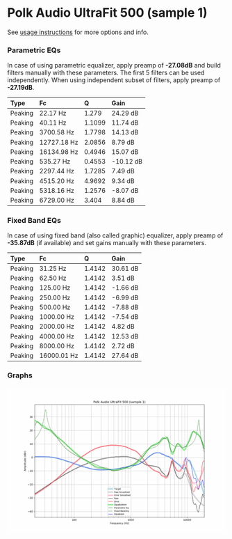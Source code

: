 # Polk Audio UltraFit 500 (sample 1)
See [usage instructions](https://github.com/jaakkopasanen/AutoEq#usage) for more options and info.

### Parametric EQs
In case of using parametric equalizer, apply preamp of **-27.08dB** and build filters manually
with these parameters. The first 5 filters can be used independently.
When using independent subset of filters, apply preamp of **-27.19dB**.

| Type    | Fc          |      Q | Gain      |
|:--------|:------------|:-------|:----------|
| Peaking | 22.17 Hz    | 1.279  | 24.29 dB  |
| Peaking | 40.11 Hz    | 1.1099 | 11.74 dB  |
| Peaking | 3700.58 Hz  | 1.7798 | 14.13 dB  |
| Peaking | 12727.18 Hz | 2.0856 | 8.79 dB   |
| Peaking | 16134.98 Hz | 0.4946 | 15.07 dB  |
| Peaking | 535.27 Hz   | 0.4553 | -10.12 dB |
| Peaking | 2297.44 Hz  | 1.7285 | 7.49 dB   |
| Peaking | 4515.20 Hz  | 4.9692 | 9.34 dB   |
| Peaking | 5318.16 Hz  | 1.2576 | -8.07 dB  |
| Peaking | 6729.00 Hz  | 3.404  | 8.84 dB   |

### Fixed Band EQs
In case of using fixed band (also called graphic) equalizer, apply preamp of **-35.87dB**
(if available) and set gains manually with these parameters.

| Type    | Fc          |      Q | Gain     |
|:--------|:------------|:-------|:---------|
| Peaking | 31.25 Hz    | 1.4142 | 30.61 dB |
| Peaking | 62.50 Hz    | 1.4142 | 3.51 dB  |
| Peaking | 125.00 Hz   | 1.4142 | -1.66 dB |
| Peaking | 250.00 Hz   | 1.4142 | -6.99 dB |
| Peaking | 500.00 Hz   | 1.4142 | -7.88 dB |
| Peaking | 1000.00 Hz  | 1.4142 | -7.54 dB |
| Peaking | 2000.00 Hz  | 1.4142 | 4.82 dB  |
| Peaking | 4000.00 Hz  | 1.4142 | 12.53 dB |
| Peaking | 8000.00 Hz  | 1.4142 | 2.72 dB  |
| Peaking | 16000.01 Hz | 1.4142 | 27.64 dB |

### Graphs
![](./Polk%20Audio%20UltraFit%20500%20(sample%201).png)